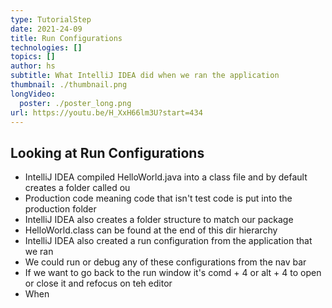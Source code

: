 ```yaml
---
type: TutorialStep
date: 2021-24-09
title: Run Configurations
technologies: []
topics: []
author: hs
subtitle: What IntelliJ IDEA did when we ran the application
thumbnail: ./thumbnail.png
longVideo:
  poster: ./poster_long.png
url: https://youtu.be/H_XxH66lm3U?start=434
---
```


## Looking at Run Configurations

- IntelliJ IDEA compiled HelloWorld.java into a class file and by default creates a folder called ou
- Production code meaning code that isn't test code is put into the production folder
- IntelliJ IDEA also creates a folder structure to match our package
- HelloWorld.class can be found at the end of this dir hierarchy
- IntelliJ IDEA also created a run configuration from the application that we ran
- We could run or debug any of these configurations from the nav bar
- If we want to go back to the run window it's comd + 4 or alt + 4 to open or close it and refocus on teh editor
- When 